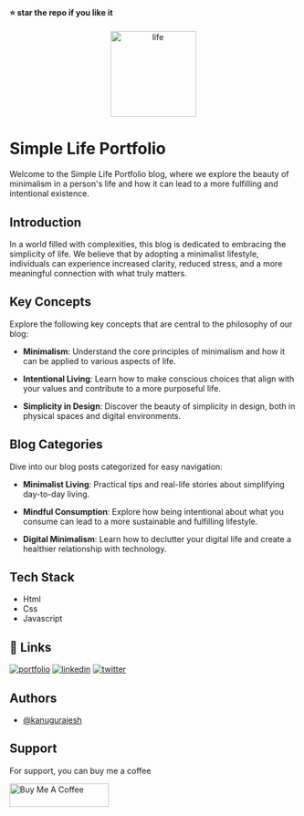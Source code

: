 #### ⭐ star the repo if you like it

<div align="center">
  <img src="https://github.com/kanugurajesh/Simple-Life-Portfolio/assets/120458029/736cf3e4-4cd4-4279-8db2-ebeee4af1467" alt="life" width=150 height=150>
</div>

# Simple Life Portfolio

Welcome to the Simple Life Portfolio blog, where we explore the beauty of minimalism in a person's life and how it can lead to a more fulfilling and intentional existence.

## Introduction

In a world filled with complexities, this blog is dedicated to embracing the simplicity of life. We believe that by adopting a minimalist lifestyle, individuals can experience increased clarity, reduced stress, and a more meaningful connection with what truly matters.

## Key Concepts

Explore the following key concepts that are central to the philosophy of our blog:

- **Minimalism**: Understand the core principles of minimalism and how it can be applied to various aspects of life.

- **Intentional Living**: Learn how to make conscious choices that align with your values and contribute to a more purposeful life.

- **Simplicity in Design**: Discover the beauty of simplicity in design, both in physical spaces and digital environments.

## Blog Categories

Dive into our blog posts categorized for easy navigation:

- **Minimalist Living**: Practical tips and real-life stories about simplifying day-to-day living.

- **Mindful Consumption**: Explore how being intentional about what you consume can lead to a more sustainable and fulfilling lifestyle.

- **Digital Minimalism**: Learn how to declutter your digital life and create a healthier relationship with technology.

## Tech Stack

- Html
- Css
- Javascript
  
## 🔗 Links
[![portfolio](https://img.shields.io/badge/my_portfolio-000?style=for-the-badge&logo=ko-fi&logoColor=white)](https://rajeshportfolio.me/)
[![linkedin](https://img.shields.io/badge/linkedin-0A66C2?style=for-the-badge&logo=linkedin&logoColor=white)](https://www.linkedin.com/in/rajesh-kanugu-aba8a3254/)
[![twitter](https://img.shields.io/badge/twitter-1DA1F2?style=for-the-badge&logo=twitter&logoColor=white)](https://twitter.com/exploringengin1)

## Authors

- [@kanugurajesh](https://github.com/kanugurajesh)

## Support

For support, you can buy me a coffee

<a href="https://www.buymeacoffee.com/kanugurajen" target="_blank"><img src="https://cdn.buymeacoffee.com/buttons/default-orange.png" alt="Buy Me A Coffee" height="41" width="174"></a>
